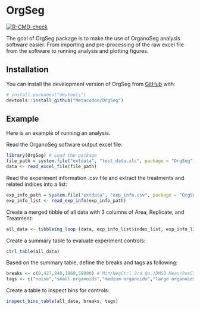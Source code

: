 
<!-- README.md is generated from README.Rmd. Please edit that file -->

# OrgSeg

<!-- badges: start -->

[![R-CMD-check](https://github.com/Metacodon/OrgSeg/actions/workflows/R-CMD-check.yaml/badge.svg)](https://github.com/Metacodon/OrgSeg/actions/workflows/R-CMD-check.yaml)
<!-- badges: end -->

The goal of OrgSeg package is to make the use of OrganoSeg analysis
software easier. From importing and pre-processing of the raw excel file
from the software to running analysis and plotting figures.

## Installation

You can install the development version of OrgSeg from
[GitHub](https://github.com/) with:

``` r
# install.packages("devtools")
devtools::install_github("Metacodon/OrgSeg")
```

## Example

Here is an example of running an analysis.

Read the OrganoSeg software output excel file:

``` r
library(OrgSeg) # Load the package
file_path = system.file("extdata", "test_data.xls", package = "OrgSeg") # Path to the OrganoSeg output excel file. Here we've provided an example data file included in the package that you can access the path with system.file("extdata", "test_data.xls", package = "OrgSeg").
data <- read_excel_file(file_path)
```

Read the experiment information .csv file and extract the treatments and
related indices into a list:

``` r
exp_info_path = system.file("extdata", "exp_info.csv", package = "OrgSeg") # Path to the experiment information .csv file. Here we've provided an example experiment information .csv file included in the package that you can access the path with system.file("extdata", "test_data.xls", package = "OrgSeg").
exp_info_list <- read_exp_info(exp_info_path)
```

Create a merged tibble of all data with 3 columns of Area, Replicate,
and Treatment:

``` r
all_data <- tibbleing_loop (data, exp_info_list$index_list, exp_info_list$treatments)
```

Create a summary table to evaluate experiment controls:

``` r
ctrl_table(all_data)
```

Based on the summary table, define the breaks and tags as following:

``` r
breaks <- c(0,427,848,1869,50000) # Min/NegCtrl 3rd Qu./DMSO Mean/PosCtrl 3rd Qu./Max
tags <- c("noise","small organoids","medium organoids","large organoids")
```

Create a table to inspect bins for controls:

``` r
inspect_bins_table(all_data, breaks, tags)
```
